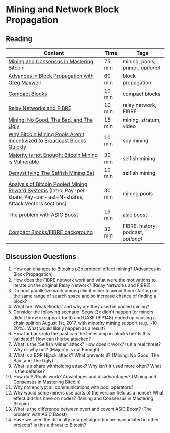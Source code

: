 # Mining and Network Block Propagation

## Reading

| Content                                                            | Time       | Tags                    |
|--------------------------------------------------------------------|------------|-------------------------|
[Mining and Consensus in Mastering Bitcoin](https://github.com/bitcoinbook/bitcoinbook/blob/f8b883dcd4e3d1b9adf40fed59b7e898fbd9241f/ch10.asciidoc) | 75 min | mining, pools, primer, *optional* |
[Advances in Block Propagation with Greg Maxwell](https://diyhpl.us/wiki/transcripts/gmaxwell-2017-11-27-advances-in-block-propagation/) | 60 min | block propagation |
[Compact Blocks](https://bitcoincore.org/en/2016/06/07/compact-blocks-faq/) | 10 min | compact blocks |
[Relay Networks and FIBRE](https://bluematt.bitcoin.ninja/2016/07/07/relay-networks/) | 10 min | relay network, FIBRE |
[Mining: No Good, The Bad, and The Ugly](https://www.youtube.com/watch?v=k_z-FBAil6k) | 15 min | mining, stratum, video |
[Why Bitcoin Mining Pools Aren't Incentivized to Broadcast Blocks Quickly](https://bitcoinmagazine.com/articles/why-bitcoin-mining-pools-aren-t-incentivized-to-broadcast-blocks-quickly-1475249510/) | 10 min | spy mining |
[Majority is not Enough: Bitcoin Mining is Vulnerable](https://www.cs.cornell.edu/~ie53/publications/btcProcFC.pdf) | 30 min | selfish mining |
[Demystifying The Selfish Mining Bet](https://eklitzke.org/demystifying-the-selfish-mining-bet) | 10 min | selfish mining |
[Analysis of Bitcoin Pooled Mining Reward Systems](https://sites.cs.ucsb.edu/~rich/class/cs293b-cloud/papers/bitcoin-pool.pdf) (Intro, Pay-per-share, Pay-per-last-N-shares, Attack Vectors sections) | 30 min | mining pools |
[The problem with ASIC Boost](http://www.mit.edu/~jlrubin//public/pdfs/Asicboost.pdf) | 15 min | asic boost |
[Compact Blocks/FIBRE background](https://podcast.chaincode.com/2020/03/12/matt-corallo-6.html) | 32 min | FIBRE, history, podcast, *optional* |

## Discussion Questions

1. How can changes to Bitcoins p2p protocol effect mining? (Advances in Block Propagation)
1. How does the FIBRE network work and what were the motivations to iterate on the original Relay Network? (Relay Networks and FIBRE)
1. Do pool parallelize work among client miner to avoid them starting on the same range of search space and so increase chance of finding a block?
1. What are 'Weak Blocks' and why are they used in pooled mining?
1. Consider the following scenario: Segwit2x didn’t happen (or miners didn’t throw in support for it) and UASF (BIP148) ended up causing a chain split on August 1st, 2017, with minority mining support (e.g. ~10-20%). What would likely happen as a result?
1. How far back into the past can the timestamp in blocks be? Is this validated? How can this be attacked?
1. What is the 'Selfish Miner' attack? How does it work? Is it a real threat? Why or why not? (Majority is not Enough)
1. What is a BGP Hijack attack? What prevents it? (Mining: No Good, The Bad, and The Ugly)
1. What is a share withholding attack? Why isn't it used more often? What is the defense?
1. How do P2Pools work? Advantages and disadvantages? (Mining and Consensus in Mastering Bitcoin)
1. Why not encrypt all communications with pool operators?
1. Why would some miners use parts of the version field as a nonce? What effect did this have on nodes? (Mining and Consensus in Mastering Bitcoin)
1. What is the difference between overt and covert ASIC Boost? (The problem with ASIC Boost)
1. Have we seen the difficulty retarget algorithm be manipulated in other projects? Is this a threat to Bitcoin?
